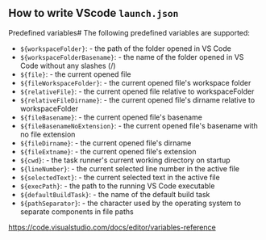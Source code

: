 ## How to write VScode `launch.json`

Predefined variables#
The following predefined variables are supported:

- `${workspaceFolder}`: - the path of the folder opened in VS Code
- `${workspaceFolderBasename}`: - the name of the folder opened in VS Code without any slashes (/)
- `${file}`: - the current opened file
- `${fileWorkspaceFolder}`: - the current opened file's workspace folder
- `${relativeFile}`: - the current opened file relative to workspaceFolder
- `${relativeFileDirname}`: - the current opened file's dirname relative to workspaceFolder
- `${fileBasename}`: - the current opened file's basename
- `${fileBasenameNoExtension}`: - the current opened file's basename with no file extension
- `${fileDirname}`: - the current opened file's dirname
- `${fileExtname}`: - the current opened file's extension
- `${cwd}`: - the task runner's current working directory on startup
- `${lineNumber}`: - the current selected line number in the active file
- `${selectedText}`: - the current selected text in the active file
- `${execPath}`: - the path to the running VS Code executable
- `${defaultBuildTask}`: - the name of the default build task
- `${pathSeparator}`: - the character used by the operating system to separate components in file paths

<https://code.visualstudio.com/docs/editor/variables-reference>
